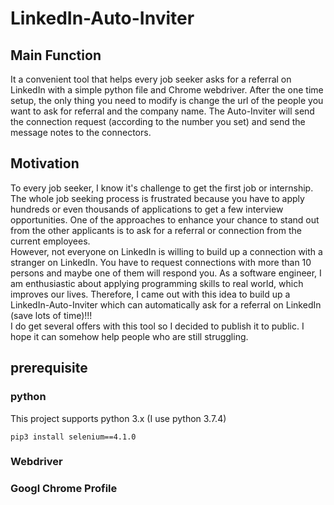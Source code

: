 # LinkedIn-Auto-Inviter
## Main Function
It a convenient tool that helps every job seeker asks for a referral on LinkedIn with a simple python file and Chrome webdriver.
After the one time setup, the only thing you need to modify is change the url of the people you want to ask for referral and the company name. 
The Auto-Inviter will send the connection request (according to the number you set) and send the message notes to the connectors.

## Motivation 
To every job seeker, I know it's challenge to get the first job or internship. 
The whole job seeking process is frustrated because you have to apply hundreds or even thousands of applications to get a few interview opportunities. 
One of the approaches to enhance your chance to stand out from the other applicants is to ask for a referral or connection from the current employees.   
However, not everyone on LinkedIn is willing to build up a connection with a stranger on LinkedIn. 
You have to request connections with more than 10 persons and maybe one of them will respond you.
As a software engineer, I am enthusiastic about applying programming skills to real world, which improves our lives. 
Therefore, I came out with this idea to build up a LinkedIn-Auto-Inviter which can automatically ask for a referral on LinkedIn (save lots of time)!!!  
I do get several offers with this tool so I decided to publish it to public. I hope it can somehow help people who are still struggling.

## prerequisite
### python
  This project supports python 3.x (I use python 3.7.4)
  <pre><code>pip3 install selenium==4.1.0</code></pre>
### Webdriver
### Googl Chrome Profile

